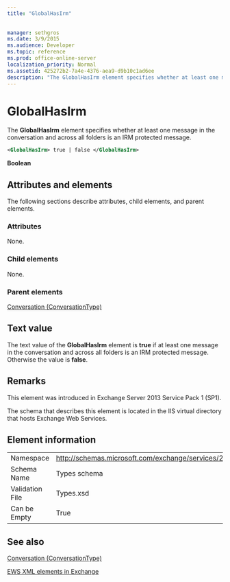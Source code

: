 ```yaml
---
title: "GlobalHasIrm"
 
 
manager: sethgros
ms.date: 3/9/2015
ms.audience: Developer
ms.topic: reference
ms.prod: office-online-server
localization_priority: Normal
ms.assetid: 425272b2-7a4e-4376-aea9-d9b10c1ad6ee
description: "The GlobalHasIrm element specifies whether at least one message in the conversation and across all folders is an IRM protected message."
---
```


# GlobalHasIrm

The **GlobalHasIrm** element specifies whether at least one message in the conversation and across all folders is an IRM protected message. 
  
```XML
<GlobalHasIrm> true | false </GlobalHasIrm>
```

 **Boolean**
## Attributes and elements

The following sections describe attributes, child elements, and parent elements.
  
### Attributes

None.
  
### Child elements

None.
  
### Parent elements

[Conversation (ConversationType)](conversation-conversationtype.md)
  
## Text value

The text value of the **GlobalHasIrm** element is **true** if at least one message in the conversation and across all folders is an IRM protected message. Otherwise the value is **false**.
  
## Remarks

This element was introduced in Exchange Server 2013 Service Pack 1 (SP1).
  
The schema that describes this element is located in the IIS virtual directory that hosts Exchange Web Services.
  
## Element information

|||
|:-----|:-----|
|Namespace  <br/> |http://schemas.microsoft.com/exchange/services/2006/types  <br/> |
|Schema Name  <br/> |Types schema  <br/> |
|Validation File  <br/> |Types.xsd  <br/> |
|Can be Empty  <br/> |True  <br/> |
   
## See also



[Conversation (ConversationType)](conversation-conversationtype.md)


[EWS XML elements in Exchange](ews-xml-elements-in-exchange.md)

